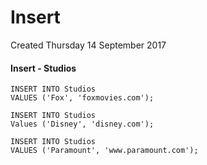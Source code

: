 # Insert
Created Thursday 14 September 2017

#### Insert - Studios
	INSERT INTO Studios
	VALUES ('Fox', 'foxmovies.com');
	
	INSERT INTO Studios
	Values ('Disney', 'disney.com');
	
	INSERT INTO Studios
	VALUES ('Paramount', 'www.paramount.com');

